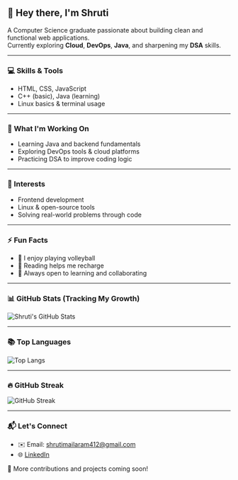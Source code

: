 ## 👋 Hey there, I'm Shruti

A Computer Science graduate passionate about building clean and functional web applications.  
Currently exploring **Cloud**, **DevOps**, **Java**, and sharpening my **DSA** skills.

---

### 💻 Skills & Tools

- HTML, CSS, JavaScript  
- C++ (basic), Java (learning)  
- Linux basics & terminal usage

---

### 🌱 What I'm Working On

- Learning Java and backend fundamentals  
- Exploring DevOps tools & cloud platforms  
- Practicing DSA to improve coding logic

---

### 🎯 Interests

- Frontend development  
- Linux & open-source tools  
- Solving real-world problems through code

---

### ⚡ Fun Facts

- 🏐 I enjoy playing volleyball  
- 📖 Reading helps me recharge  
- 🤝 Always open to learning and collaborating

---

### 📊 GitHub Stats (Tracking My Growth)

![Shruti's GitHub Stats](https://github-readme-stats.vercel.app/api?username=shrutimailaram&show_icons=true&theme=radical)

---

### 📚 Top Languages

![Top Langs](https://github-readme-stats.vercel.app/api/top-langs/?username=shrutimailaram&layout=compact&theme=radical)

---

### 🔥 GitHub Streak

![GitHub Streak](https://streak-stats.demolab.com?user=shrutimailaram&theme=radical&hide_border=true)



---

### 📬 Let's Connect

- ✉️ Email: shrutimailaram412@gmail.com  
- 🌐 [LinkedIn](https://www.linkedin.com/in/shruti-mailaram-abcd01/)

🚧 More contributions and projects coming soon!

